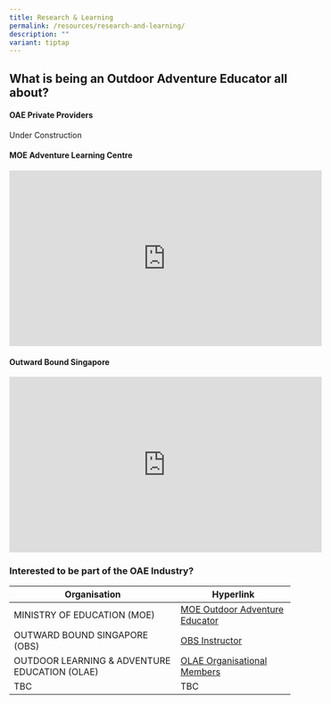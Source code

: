 ```yaml
---
title: Research & Learning
permalink: /resources/research-and-learning/
description: ""
variant: tiptap
---
```

## What is being an Outdoor Adventure Educator all about?

#### OAE Private Providers
Under Construction

#### MOE Adventure Learning Centre
<iframe allowfullscreen="" allow="accelerometer; autoplay; clipboard-write; encrypted-media; gyroscope; picture-in-picture; web-share" frameborder="0" title="YouTube video player" src="https://www.youtube.com/embed/o8CbIYTEob8?si=1I0rJ1JMd4u_tAEG" height="315" width="560"></iframe>

#### Outward Bound Singapore
<iframe allowfullscreen="" allow="accelerometer; autoplay; clipboard-write; encrypted-media; gyroscope; picture-in-picture; web-share" frameborder="0" title="YouTube video player" src="https://www.youtube.com/embed/xOPlalbQ_UE?si=kv98WLs0u3E9ETag" height="315" width="560"></iframe>

### Interested to be part of the OAE Industry?
	
| Organisation | Hyperlink |
| -------- | -------- |
| MINISTRY OF EDUCATION (MOE) | [MOE Outdoor Adventure Educator](https://www.moe.gov.sg/careers/non-teaching-careers/outdoor-adventure-educator) | 
|OUTWARD BOUND SINGAPORE (OBS) | [OBS Instructor](https://www.nyc.gov.sg/en/obs/career) |
| OUTDOOR LEARNING &amp; ADVENTURE EDUCATION (OLAE) | [OLAE Organisational Members](https://www.olae.sg/our-members) |
|TBC | TBC|